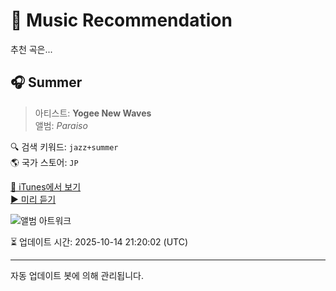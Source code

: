 
# 🎵 Music Recommendation

추천 곡은...

## 🎧 Summer  
> 아티스트: **Yogee New Waves**  
> 앨범: _Paraiso_  

🔍 검색 키워드: `jazz+summer`  
🌎 국가 스토어: `JP`

[🔗 iTunes에서 보기](https://music.apple.com/jp/album/summer/917233609?i=917233619&uo=4)  
[▶️ 미리 듣기](https://audio-ssl.itunes.apple.com/itunes-assets/AudioPreview126/v4/0d/00/4e/0d004e98-65e4-14b0-8bad-9ef3ab2bbefd/mzaf_12510377447217068544.plus.aac.p.m4a)

![앨범 아트워크](https://is1-ssl.mzstatic.com/image/thumb/Music114/v4/84/74/e0/8474e066-f19c-8874-c466-608a89a72662/paraiso_cover.jpg/100x100bb.jpg)

⏳ 업데이트 시간: 2025-10-14 21:20:02 (UTC)

---
자동 업데이트 봇에 의해 관리됩니다.
